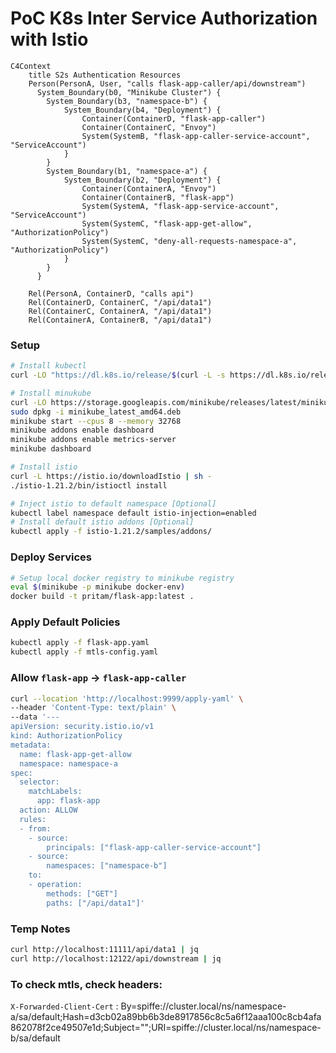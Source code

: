 # PoC K8s Inter Service Authorization with Istio

```mermaid
C4Context
    title S2s Authentication Resources
    Person(PersonA, User, "calls flask-app-caller/api/downstream")
      System_Boundary(b0, "Minikube Cluster") {
        System_Boundary(b3, "namespace-b") {
            System_Boundary(b4, "Deployment") {
                Container(ContainerD, "flask-app-caller")
                Container(ContainerC, "Envoy")                
                System(SystemB, "flask-app-caller-service-account", "ServiceAccount")
            }
        }
        System_Boundary(b1, "namespace-a") {
            System_Boundary(b2, "Deployment") {
                Container(ContainerA, "Envoy")
                Container(ContainerB, "flask-app")
                System(SystemA, "flask-app-service-account", "ServiceAccount")
                System(SystemC, "flask-app-get-allow", "AuthorizationPolicy")
                System(SystemC, "deny-all-requests-namespace-a", "AuthorizationPolicy")
            }
        }    
      }

    Rel(PersonA, ContainerD, "calls api")
    Rel(ContainerD, ContainerC, "/api/data1")
    Rel(ContainerC, ContainerA, "/api/data1")
    Rel(ContainerA, ContainerB, "/api/data1")
```


### Setup
```sh
# Install kubectl
curl -LO "https://dl.k8s.io/release/$(curl -L -s https://dl.k8s.io/release/stable.txt)/bin/linux/amd64/kubectl"

# Install minukube
curl -LO https://storage.googleapis.com/minikube/releases/latest/minikube_latest_amd64.deb
sudo dpkg -i minikube_latest_amd64.deb
minikube start --cpus 8 --memory 32768
minikube addons enable dashboard
minikube addons enable metrics-server
minikube dashboard

# Install istio
curl -L https://istio.io/downloadIstio | sh -
./istio-1.21.2/bin/istioctl install

# Inject istio to default namespace [Optional]
kubectl label namespace default istio-injection=enabled
# Install default istio addons [Optional]
kubectl apply -f istio-1.21.2/samples/addons/
```

### Deploy Services
```sh
# Setup local docker registry to minikube registry
eval $(minikube -p minikube docker-env)
docker build -t pritam/flask-app:latest .

```

### Apply Default Policies
```sh
kubectl apply -f flask-app.yaml 
kubectl apply -f mtls-config.yaml
```

### Allow `flask-app` -> `flask-app-caller`
```sh
curl --location 'http://localhost:9999/apply-yaml' \
--header 'Content-Type: text/plain' \
--data '---
apiVersion: security.istio.io/v1
kind: AuthorizationPolicy
metadata:
  name: flask-app-get-allow
  namespace: namespace-a
spec:
  selector:
    matchLabels:
      app: flask-app
  action: ALLOW
  rules:
  - from:
    - source:
        principals: ["flask-app-caller-service-account"]
    - source:
        namespaces: ["namespace-b"]
    to:
    - operation:
        methods: ["GET"]
        paths: ["/api/data1"]'
```


### Temp Notes
```sh
curl http://localhost:11111/api/data1 | jq
curl http://localhost:12122/api/downstream | jq

```
### To check mtls, check headers:
`X-Forwarded-Client-Cert` : By=spiffe://cluster.local/ns/namespace-a/sa/default;Hash=d3cb02a89bb6b3de8917856c8c5a6f12aaa100c8cb4afa862078f2ce49507e1d;Subject="";URI=spiffe://cluster.local/ns/namespace-b/sa/default


